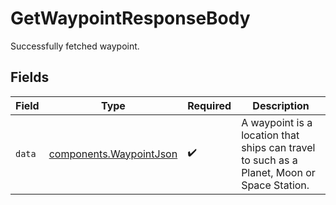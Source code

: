 # GetWaypointResponseBody

Successfully fetched waypoint.


## Fields

| Field                                                                                      | Type                                                                                       | Required                                                                                   | Description                                                                                |
| ------------------------------------------------------------------------------------------ | ------------------------------------------------------------------------------------------ | ------------------------------------------------------------------------------------------ | ------------------------------------------------------------------------------------------ |
| `data`                                                                                     | [components.WaypointJson](../../models/components/waypointjson.md)                         | :heavy_check_mark:                                                                         | A waypoint is a location that ships can travel to such as a Planet, Moon or Space Station. |